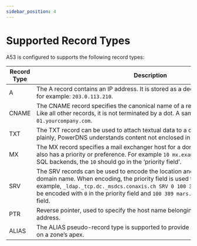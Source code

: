 ```yaml
---
sidebar_position: 4
---
```

# Supported Record Types

A53 is configured to supports the following record types:

| Record Type | Description                                                                                                                                                                                                                                                                                                                                  |
| ----------- | -------------------------------------------------------------------------------------------------------------------------------------------------------------------------------------------------------------------------------------------------------------------------------------------------------------------------------------------- |
| A           | The A record contains an IP address. It is stored as a decimal dotted quad string, for example: `203.0.113.210`.                                                                                                                                                                                                                             |
| CNAME       | The CNAME record specifies the canonical name of a record. It is stored plainly. Like all other records, it is not terminated by a dot. A sample might be `webserver-01.yourcompany.com`.                                                                                                                                                    |
| TXT         | The TXT record can be used to attach textual data to a domain. Text is stored plainly, PowerDNS understands content not enclosed in quotes.                                                                                                                                                                                                  |
| MX          | The MX record specifies a mail exchanger host for a domain. Each mail exchanger also has a priority or preference. For example `10 mx.example.net`. In the generic SQL backends, the `10` should go in the ‘priority field’.                                                                                                                 |
| SRV         | The SRV records can be used to encode the location and port of services on a domain name. When encoding, the priority field is used to encode the priority. For example, `_ldap._tcp.dc._msdcs.conaxis.ch SRV 0 100 389 mars.conaxis.ch` would be encoded with `0` in the priority field and `100 389 mars.conaxis.ch` in the content field. |
| PTR         | Reverse pointer, used to specify the host name belonging to an IPv4 or IPv6 address.                                                                                                                                                                                                                                                         |
| ALIAS       | The ALIAS pseudo-record type is supported to provide CNAME-like mechanisms on a zone’s apex.                                                                                                                                                                                                                                                 |




